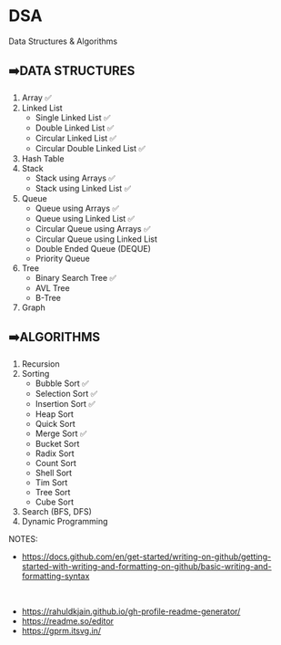 # DSA

Data Structures & Algorithms

## ➡️DATA STRUCTURES
1. Array ✅
2. Linked List
    - Single Linked List ✅
    - Double Linked List ✅
    - Circular Linked List ✅
    - Circular Double Linked List ✅
3. Hash Table
4. Stack
    - Stack using Arrays ✅
    - Stack using Linked List ✅
5. Queue
    - Queue using Arrays ✅
    - Queue using Linked List ✅
    - Circular Queue using Arrays ✅
    - Circular Queue using Linked List
    - Double Ended Queue (DEQUE)
    - Priority Queue
6. Tree
    - Binary Search Tree ✅
    - AVL Tree
    - B-Tree
7. Graph

## ➡️ALGORITHMS
1. Recursion
2. Sorting
    - Bubble Sort ✅
    - Selection Sort ✅
    - Insertion Sort ✅
    - Heap Sort
    - Quick Sort
    - Merge Sort ✅
    - Bucket Sort
    - Radix Sort
    - Count Sort
    - Shell Sort
    - Tim Sort
    - Tree Sort
    - Cube Sort
3. Search (BFS, DFS)
4. Dynamic Programming

NOTES: 
- https://docs.github.com/en/get-started/writing-on-github/getting-started-with-writing-and-formatting-on-github/basic-writing-and-formatting-syntax

<br>

- https://rahuldkjain.github.io/gh-profile-readme-generator/
- https://readme.so/editor
- https://gprm.itsvg.in/